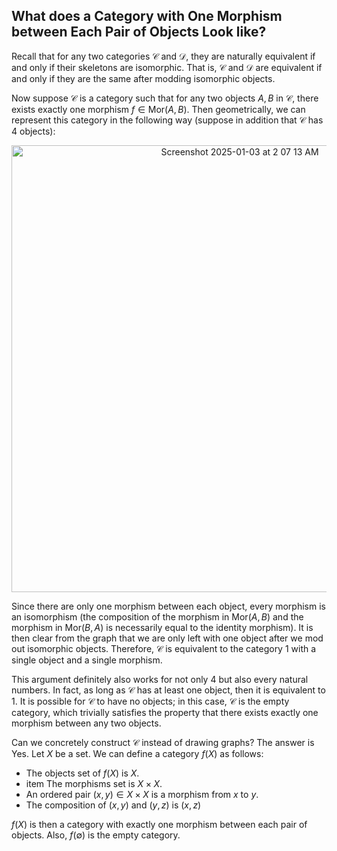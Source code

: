 ## What does a Category with One Morphism between Each Pair of Objects Look like?

Recall that for any two categories $\mathcal{C}$ and $\mathcal{D}$, they are naturally equivalent if and only if their skeletons are isomorphic. That is, $\mathcal{C}$ and $\mathcal{D}$ are equivalent if and only if they are the same after modding isomorphic objects.

Now suppose $\mathcal{C}$ is a category such that for any two objects $A,B$ in $\mathcal{C}$, there exists exactly one morphism $f\in \text{Mor}(A,B)$. Then geometrically, we can represent this category in the following way (suppose in addition that $\mathcal{C}$ has 4 objects):

<div align="center">
<img width="715" alt="Screenshot 2025-01-03 at 2 07 13 AM" src="https://github.com/user-attachments/assets/5195c302-1738-409e-969d-bce3a85d84a9" />
</div>


Since there are only one morphism between each object, every morphism is an isomorphism (the composition of the morphism in $\text{Mor}(A,B)$ and the morphism in $\text{Mor}(B,A)$ is necessarily equal to the identity morphism). It is then clear from the graph that we are only left with one object after we mod out isomorphic objects. Therefore, $\mathcal{C}$ is equivalent to the category $1$ with a single object and a single morphism. 

This argument definitely also works for not only 4 but also every natural numbers. In fact, as long as $\mathcal{C}$ has at least one object, then it is equivalent to $1$. It is possible for $\mathcal{C}$ to have no objects; in this case, $\mathcal{C}$ is the empty category, which trivially satisfies the property that there exists exactly one morphism between any two objects. 

Can we concretely construct $\mathcal{C}$ instead of drawing graphs? The answer is Yes. Let $X$ be a set. We can define a category $f(X)$ as follows:

- The objects set of $f(X)$ is $X$.
- item The morphisms set is $X\times X$.
- An ordered pair $(x,y)\in X\times X$ is a morphism from $x$ to $y$.
- The composition of $(x,y)$ and $(y,z)$ is $(x,z)$

$f(X)$ is then a category with exactly one morphism between each pair of objects. Also, $f(\emptyset)$ is the empty category.
